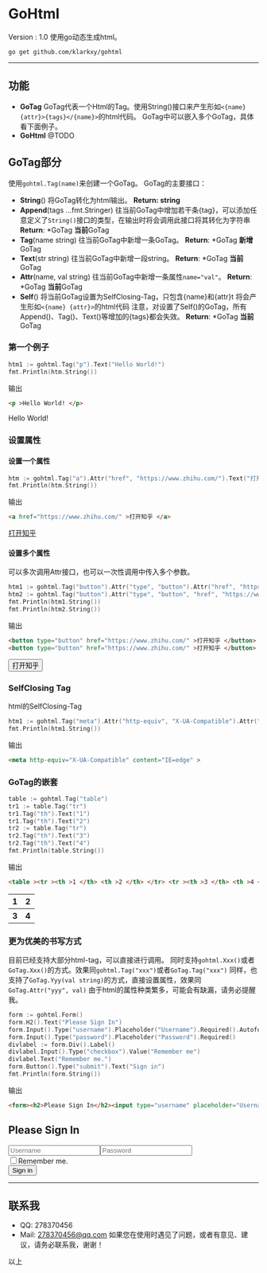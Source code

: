 # GoHtml
Version : 1.0
使用go动态生成html。

`go get github.com/klarkxy/gohtml`


-----------------
## 功能
* **GoTag**
  GoTag代表一个Html的Tag。使用String()接口来产生形如`<{name} {attr}>{tags}</{name}>`的html代码。
  GoTag中可以嵌入多个GoTag，具体看下面例子。
* **GoHtml**
  @TODO


## GoTag部分
使用`gohtml.Tag(name)`来创建一个GoTag。
GoTag的主要接口：
* **String**()
  将GoTag转化为html输出。
  **Return: string**
* **Append**(tags ...fmt.Stringer)
  往当前GoTag中增加若干条{tag}，可以添加任意定义了`String()`接口的类型，在输出时将会调用此接口将其转化为字符串
  **Return**: *GoTag  **当前**GoTag
* **Tag**(name string)
  往当前GoTag中新增一条GoTag。
  **Return**: *GoTag  **新增**GoTag
* **Text**(str string)
  往当前GoTag中新增一段string。
  **Return**: *GoTag  **当前**GoTag
* **Attr**(name, val string)
  往当前GoTag中新增一条属性`name="val"`。
  **Return**: *GoTag  **当前**GoTag
* **Self**()
  将当前GoTag设置为SelfClosing-Tag，只包含{name}和{attr}t
  将会产生形如`<{name} {attr}>`的html代码
  注意，对设置了Self()的GoTag，所有Append()、Tag()、Text()等增加的{tags}都会失效。
  **Return**: *GoTag  **当前**GoTag

### 第一个例子
```go
htm1 := gohtml.Tag("p").Text("Hello World!")
fmt.Println(htm.String())
```
输出
```html
<p >Hello World! </p>
```
<p >Hello World! </p>


### 设置属性
#### 设置一个属性
```go
htm := gohtml.Tag("a").Attr("href", "https://www.zhihu.com/").Text("打开知乎")
fmt.Println(htm.String())
```
输出
```html
<a href="https://www.zhihu.com/" >打开知乎 </a>
```
<a href="https://www.zhihu.com/" >打开知乎 </a>


#### 设置多个属性
可以多次调用Attr接口，也可以一次性调用中传入多个参数。
```go
htm1 := gohtml.Tag("button").Attr("type", "button").Attr("href", "https://www.zhihu.com/").Text("打开知乎")
htm2 := gohtml.Tag("button").Attr("type", "button", "href", "https://www.zhihu.com/").Text("打开知乎")
fmt.Println(htm1.String())
fmt.Println(htm2.String())
```
输出
```html
<button type="button" href="https://www.zhihu.com/" >打开知乎 </button>
<button type="button" href="https://www.zhihu.com/" >打开知乎 </button>
```
<button type="button" href="https://www.zhihu.com/" >打开知乎 </button>


### SelfClosing Tag
html的SelfClosing-Tag
```go
htm1 := gohtml.Tag("meta").Attr("http-equiv", "X-UA-Compatible").Attr("content", "IE=edge").Self()
fmt.Println(htm1.String())
```
输出
```html
<meta http-equiv="X-UA-Compatible" content="IE=edge" >
```


### GoTag的嵌套
```go
table := gohtml.Tag("table")
tr1 := table.Tag("tr")
tr1.Tag("th").Text("1")
tr1.Tag("th").Text("2")
tr2 := table.Tag("tr")
tr2.Tag("th").Text("3")
tr2.Tag("th").Text("4")
fmt.Println(table.String())
```
输出
```html
<table ><tr ><th >1 </th> <th >2 </th> </tr> <tr ><th >3 </th> <th >4 </th> </tr> </table>
```
<table ><tr ><th >1 </th> <th >2 </th> </tr> <tr ><th >3 </th> <th >4 </th> </tr> </table>

### 更为优美的书写方式
目前已经支持大部分html-tag，可以直接进行调用。
同时支持`gohtml.Xxx()`或者`GoTag.Xxx()`的方式。效果同`gohtml.Tag("xxx")`或者`GoTag.Tag("xxx")`
同样，也支持了`GoTag.Yyy(val string)`的方式，直接设置属性，效果同`GoTag.Attr("yyy", val)`
由于html的属性种类繁多，可能会有缺漏，请务必提醒我。
```go
form := gohtml.Form()
form.H2().Text("Please Sign In")
form.Input().Type("username").Placeholder("Username").Required().Autofocus()
form.Input().Type("password").Placeholder("Password").Required()
divlabel := form.Div().Label()
divlabel.Input().Type("checkbox").Value("Remember me")
divlabel.Text("Remember me.")
form.Button().Type("submit").Text("Sign in")
fmt.Println(form.String())
```
输出
```html
<form><h2>Please Sign In</h2><input type="username" placeholder="Username"><input type="password" placeholder="Password"><div><label><input type="checkbox" value="Remember me">Remember me.</label></div><button type="submit">Sign in</button></form>
```
<form><h2>Please Sign In</h2><input type="username" placeholder="Username"><input type="password" placeholder="Password"><div><label><input type="checkbox" value="Remember me">Remember me.</label></div><button type="submit">Sign in</button></form>


-----------------

## 联系我
* QQ: 278370456
* Mail: 278370456@qq.com
如果您在使用时遇见了问题，或者有意见、建议，请务必联系我，谢谢！

以上